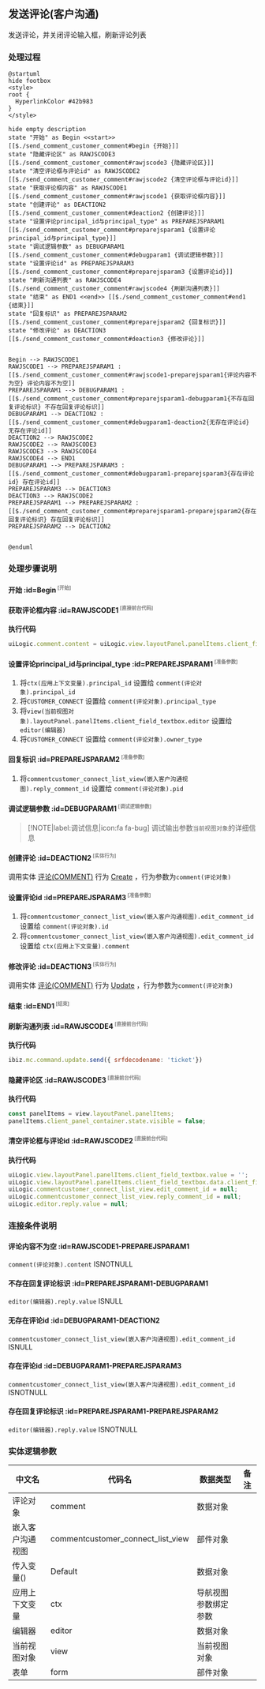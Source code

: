 ## 发送评论(客户沟通) <!-- {docsify-ignore-all} -->

   发送评论，并关闭评论输入框，刷新评论列表

### 处理过程

```plantuml
@startuml
hide footbox
<style>
root {
  HyperlinkColor #42b983
}
</style>

hide empty description
state "开始" as Begin <<start>> [[$./send_comment_customer_comment#begin {开始}]]
state "隐藏评论区" as RAWJSCODE3  [[$./send_comment_customer_comment#rawjscode3 {隐藏评论区}]]
state "清空评论框与评论id" as RAWJSCODE2  [[$./send_comment_customer_comment#rawjscode2 {清空评论框与评论id}]]
state "获取评论框内容" as RAWJSCODE1  [[$./send_comment_customer_comment#rawjscode1 {获取评论框内容}]]
state "创建评论" as DEACTION2  [[$./send_comment_customer_comment#deaction2 {创建评论}]]
state "设置评论principal_id与principal_type" as PREPAREJSPARAM1  [[$./send_comment_customer_comment#preparejsparam1 {设置评论principal_id与principal_type}]]
state "调试逻辑参数" as DEBUGPARAM1  [[$./send_comment_customer_comment#debugparam1 {调试逻辑参数}]]
state "设置评论id" as PREPAREJSPARAM3  [[$./send_comment_customer_comment#preparejsparam3 {设置评论id}]]
state "刷新沟通列表" as RAWJSCODE4  [[$./send_comment_customer_comment#rawjscode4 {刷新沟通列表}]]
state "结束" as END1 <<end>> [[$./send_comment_customer_comment#end1 {结束}]]
state "回复标识" as PREPAREJSPARAM2  [[$./send_comment_customer_comment#preparejsparam2 {回复标识}]]
state "修改评论" as DEACTION3  [[$./send_comment_customer_comment#deaction3 {修改评论}]]


Begin --> RAWJSCODE1
RAWJSCODE1 --> PREPAREJSPARAM1 : [[$./send_comment_customer_comment#rawjscode1-preparejsparam1{评论内容不为空} 评论内容不为空]]
PREPAREJSPARAM1 --> DEBUGPARAM1 : [[$./send_comment_customer_comment#preparejsparam1-debugparam1{不存在回复评论标识} 不存在回复评论标识]]
DEBUGPARAM1 --> DEACTION2 : [[$./send_comment_customer_comment#debugparam1-deaction2{无存在评论id} 无存在评论id]]
DEACTION2 --> RAWJSCODE2
RAWJSCODE2 --> RAWJSCODE3
RAWJSCODE3 --> RAWJSCODE4
RAWJSCODE4 --> END1
DEBUGPARAM1 --> PREPAREJSPARAM3 : [[$./send_comment_customer_comment#debugparam1-preparejsparam3{存在评论id} 存在评论id]]
PREPAREJSPARAM3 --> DEACTION3
DEACTION3 --> RAWJSCODE2
PREPAREJSPARAM1 --> PREPAREJSPARAM2 : [[$./send_comment_customer_comment#preparejsparam1-preparejsparam2{存在回复评论标识} 存在回复评论标识]]
PREPAREJSPARAM2 --> DEACTION2


@enduml
```


### 处理步骤说明

#### 开始 :id=Begin<sup class="footnote-symbol"> <font color=gray size=1>[开始]</font></sup>




#### 获取评论框内容 :id=RAWJSCODE1<sup class="footnote-symbol"> <font color=gray size=1>[直接前台代码]</font></sup>



<p class="panel-title"><b>执行代码</b></p>

```javascript
uiLogic.comment.content = uiLogic.view.layoutPanel.panelItems.client_field_textbox.value;
```

#### 设置评论principal_id与principal_type :id=PREPAREJSPARAM1<sup class="footnote-symbol"> <font color=gray size=1>[准备参数]</font></sup>



1. 将`ctx(应用上下文变量).principal_id` 设置给  `comment(评论对象).principal_id`
2. 将`CUSTOMER_CONNECT` 设置给  `comment(评论对象).principal_type`
3. 将`view(当前视图对象).layoutPanel.panelItems.client_field_textbox.editor` 设置给  `editor(编辑器)`
4. 将`CUSTOMER_CONNECT` 设置给  `comment(评论对象).owner_type`

#### 回复标识 :id=PREPAREJSPARAM2<sup class="footnote-symbol"> <font color=gray size=1>[准备参数]</font></sup>



1. 将`commentcustomer_connect_list_view(嵌入客户沟通视图).reply_comment_id` 设置给  `comment(评论对象).pid`

#### 调试逻辑参数 :id=DEBUGPARAM1<sup class="footnote-symbol"> <font color=gray size=1>[调试逻辑参数]</font></sup>



> [!NOTE|label:调试信息|icon:fa fa-bug]
> 调试输出参数`当前视图对象`的详细信息

#### 创建评论 :id=DEACTION2<sup class="footnote-symbol"> <font color=gray size=1>[实体行为]</font></sup>



调用实体 [评论(COMMENT)](module/Base/comment.md) 行为 [Create](module/Base/comment#行为) ，行为参数为`comment(评论对象)`

#### 设置评论id :id=PREPAREJSPARAM3<sup class="footnote-symbol"> <font color=gray size=1>[准备参数]</font></sup>



1. 将`commentcustomer_connect_list_view(嵌入客户沟通视图).edit_comment_id` 设置给  `comment(评论对象).id`
2. 将`commentcustomer_connect_list_view(嵌入客户沟通视图).edit_comment_id` 设置给  `ctx(应用上下文变量).comment`

#### 修改评论 :id=DEACTION3<sup class="footnote-symbol"> <font color=gray size=1>[实体行为]</font></sup>



调用实体 [评论(COMMENT)](module/Base/comment.md) 行为 [Update](module/Base/comment#行为) ，行为参数为`comment(评论对象)`

#### 结束 :id=END1<sup class="footnote-symbol"> <font color=gray size=1>[结束]</font></sup>




#### 刷新沟通列表 :id=RAWJSCODE4<sup class="footnote-symbol"> <font color=gray size=1>[直接前台代码]</font></sup>



<p class="panel-title"><b>执行代码</b></p>

```javascript
ibiz.mc.command.update.send({ srfdecodename: 'ticket'})
```

#### 隐藏评论区 :id=RAWJSCODE3<sup class="footnote-symbol"> <font color=gray size=1>[直接前台代码]</font></sup>



<p class="panel-title"><b>执行代码</b></p>

```javascript
const panelItems = view.layoutPanel.panelItems;
panelItems.client_panel_container.state.visible = false;
```

#### 清空评论框与评论id :id=RAWJSCODE2<sup class="footnote-symbol"> <font color=gray size=1>[直接前台代码]</font></sup>



<p class="panel-title"><b>执行代码</b></p>

```javascript
uiLogic.view.layoutPanel.panelItems.client_field_textbox.value = '';
uiLogic.view.layoutPanel.panelItems.client_field_textbox.data.client_field_textbox = '';
uiLogic.commentcustomer_connect_list_view.edit_comment_id = null;
uiLogic.commentcustomer_connect_list_view.reply_comment_id = null;
uiLogic.editor.reply.value = null;
```

### 连接条件说明
#### 评论内容不为空 :id=RAWJSCODE1-PREPAREJSPARAM1

```comment(评论对象).content``` ISNOTNULL
#### 不存在回复评论标识 :id=PREPAREJSPARAM1-DEBUGPARAM1

```editor(编辑器).reply.value``` ISNULL
#### 无存在评论id :id=DEBUGPARAM1-DEACTION2

```commentcustomer_connect_list_view(嵌入客户沟通视图).edit_comment_id``` ISNULL
#### 存在评论id :id=DEBUGPARAM1-PREPAREJSPARAM3

```commentcustomer_connect_list_view(嵌入客户沟通视图).edit_comment_id``` ISNOTNULL
#### 存在回复评论标识 :id=PREPAREJSPARAM1-PREPAREJSPARAM2

```editor(编辑器).reply.value``` ISNOTNULL


### 实体逻辑参数

|    中文名   |    代码名    |  数据类型      |备注 |
| --------| --------| --------  | --------   |
|评论对象|comment|数据对象||
|嵌入客户沟通视图|commentcustomer_connect_list_view|部件对象||
|传入变量(<i class="fa fa-check"/></i>)|Default|数据对象||
|应用上下文变量|ctx|导航视图参数绑定参数||
|编辑器|editor|数据对象||
|当前视图对象|view|当前视图对象||
|表单|form|部件对象||
